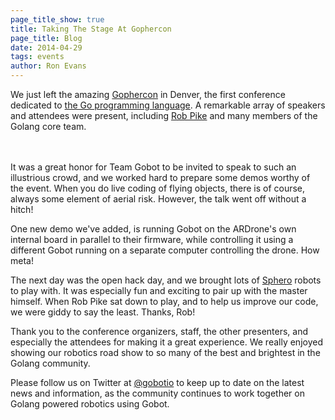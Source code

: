 ```yaml
---
page_title_show: true
title: Taking The Stage At Gophercon
page_title: Blog
date: 2014-04-29
tags: events
author: Ron Evans
---
```


We just left the amazing [Gophercon]() in Denver, the first conference dedicated to [the Go programming language](http://golang.org/). A remarkable array of speakers and attendees were present, including [Rob Pike]() and many members of the Golang core team.

<img src="/images/blog/2014-04-29/gophercon-rob-pike-gobot.png" alt="" style="margin: 10px 0;">

It was a great honor for Team Gobot to be invited to speak to such an illustrious crowd, and we worked hard to prepare some demos worthy of the event. When you do live coding of flying objects, there is of course, always some element of aerial risk. However, the talk went off without a hitch!

One new demo we've added, is running Gobot on the ARDrone's own internal board in parallel to their firmware, while controlling it using a different Gobot running on a separate computer controlling the drone. How meta!

The next day was the open hack day, and we brought lots of [Sphero](http://www.gosphero.com) robots to play with. It was especially fun and exciting to pair up with the master himself. When Rob Pike sat down to play, and to help us improve our code, we were giddy to say the least. Thanks, Rob!

Thank you to the conference organizers, staff, the other presenters, and especially the attendees for making it a great experience. We really enjoyed showing our robotics road show to so many of the best and brightest in the Golang community. 

Please follow us on Twitter at [@gobotio](http://twitter.com/gobotio) to keep up to date on the latest news and information, as the community continues to work together on Golang powered robotics using Gobot.
